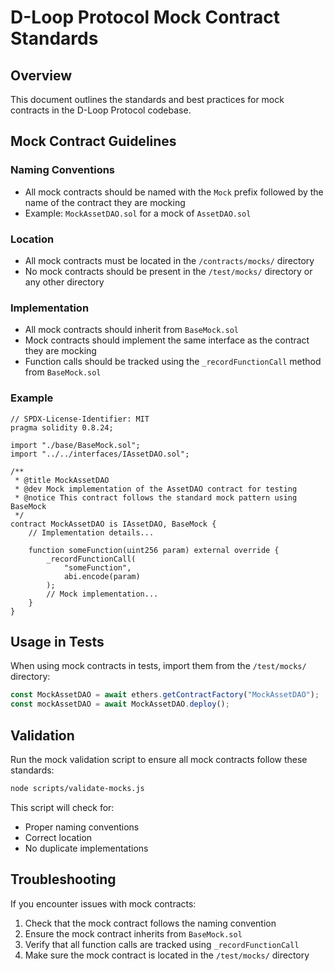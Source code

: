 # D-Loop Protocol Mock Contract Standards

## Overview

This document outlines the standards and best practices for mock contracts in the D-Loop Protocol codebase.

## Mock Contract Guidelines

### Naming Conventions

- All mock contracts should be named with the `Mock` prefix followed by the name of the contract they are mocking
- Example: `MockAssetDAO.sol` for a mock of `AssetDAO.sol`

### Location

- All mock contracts must be located in the `/contracts/mocks/` directory
- No mock contracts should be present in the `/test/mocks/` directory or any other directory

### Implementation

- All mock contracts should inherit from `BaseMock.sol`
- Mock contracts should implement the same interface as the contract they are mocking
- Function calls should be tracked using the `_recordFunctionCall` method from `BaseMock.sol`

### Example

```solidity
// SPDX-License-Identifier: MIT
pragma solidity 0.8.24;

import "./base/BaseMock.sol";
import "../../interfaces/IAssetDAO.sol";

/**
 * @title MockAssetDAO
 * @dev Mock implementation of the AssetDAO contract for testing
 * @notice This contract follows the standard mock pattern using BaseMock
 */
contract MockAssetDAO is IAssetDAO, BaseMock {
    // Implementation details...
    
    function someFunction(uint256 param) external override {
        _recordFunctionCall(
            "someFunction",
            abi.encode(param)
        );
        // Mock implementation...
    }
}
```

## Usage in Tests

When using mock contracts in tests, import them from the `/test/mocks/` directory:

```javascript
const MockAssetDAO = await ethers.getContractFactory("MockAssetDAO");
const mockAssetDAO = await MockAssetDAO.deploy();
```

## Validation

Run the mock validation script to ensure all mock contracts follow these standards:

```bash
node scripts/validate-mocks.js
```

This script will check for:
- Proper naming conventions
- Correct location
- No duplicate implementations

## Troubleshooting

If you encounter issues with mock contracts:

1. Check that the mock contract follows the naming convention
2. Ensure the mock contract inherits from `BaseMock.sol`
3. Verify that all function calls are tracked using `_recordFunctionCall`
4. Make sure the mock contract is located in the `/test/mocks/` directory
